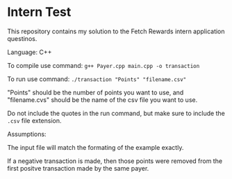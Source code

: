 # Intern Test
This repository contains my solution to the Fetch Rewards intern application questinos.

Language: C++

To compile use command: ``g++ Payer.cpp main.cpp -o transaction``

To run use command: ``./transaction "Points" "filename.csv"``

"Points" should be the number of points you want to use, and "filename.cvs" should be the name of the csv file you want to use. 

Do not include the quotes in the run command, but make sure to include the ``.csv`` file extension.

Assumptions:

The input file will match the formating of the example exactly.

If a negative transaction is made, then those points were removed from the first positve transaction made by the same payer.

